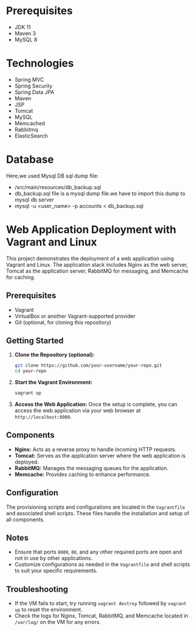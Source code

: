 # Prerequisites
- JDK 11 
- Maven 3 
- MySQL 8

# Technologies 
- Spring MVC
- Spring Security
- Spring Data JPA
- Maven
- JSP
- Tomcat
- MySQL
- Memcached
- Rabbitmq
- ElasticSearch

# Database
Here,we used Mysql DB 
sql dump file:
- /src/main/resources/db_backup.sql
- db_backup.sql file is a mysql dump file.we have to import this dump to mysql db server
- mysql -u <user_name> -p accounts < db_backup.sql


# Web Application Deployment with Vagrant and Linux

This project demonstrates the deployment of a web application using Vagrant and Linux. The application stack includes Nginx as the web server, Tomcat as the application server, RabbitMQ for messaging, and Memcache for caching.

## Prerequisites

- Vagrant
- VirtualBox or another Vagrant-supported provider
- Git (optional, for cloning this repository)

## Getting Started

1. **Clone the Repository (optional):**
   ```sh
   git clone https://github.com/your-username/your-repo.git
   cd your-repo
   ```

2. **Start the Vagrant Environment:**
   ```sh
   vagrant up
   ```

3. **Access the Web Application:**
   Once the setup is complete, you can access the web application via your web browser at `http://localhost:8080`.

## Components

- **Nginx:** Acts as a reverse proxy to handle incoming HTTP requests.
- **Tomcat:** Serves as the application server where the web application is deployed.
- **RabbitMQ:** Manages the messaging queues for the application.
- **Memcache:** Provides caching to enhance performance.

## Configuration

The provisioning scripts and configurations are located in the `Vagrantfile` and associated shell scripts. These files handle the installation and setup of all components.

## Notes

- Ensure that ports `8080`, `80`, and any other required ports are open and not in use by other applications.
- Customize configurations as needed in the `Vagrantfile` and shell scripts to suit your specific requirements.

## Troubleshooting

- If the VM fails to start, try running `vagrant destroy` followed by `vagrant up` to reset the environment.
- Check the logs for Nginx, Tomcat, RabbitMQ, and Memcache located in `/var/log/` on the VM for any errors.
